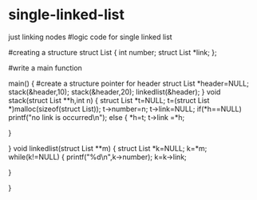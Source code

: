 # single-linked-list
just linking nodes
#logic code for single linked list

#creating a structure 
struct List
{
   int number;
   struct List *link; 
};

#write a main function 

main()
{
   #create a structure pointer for header
   struct List *header=NULL;
   stack(&header,10);
   stack(&header,20);
   linkedlist(&header);
}
void stack(struct List **h,int n)
{
   struct List *t=NULL;
   t=(struct List *)malloc(sizeof(struct List));
   t->number=n;
   t->link=NULL;
   if(*h==NULL)
   printf("no link is occurred\n");
   else
   {
      *h=t;
      t->link =*h;
   
   }

}
void linkedlist(struct List **m)
{
   struct List *k=NULL;
   k=*m;
   while(k!=NULL)
   {
      printf("%d\n",k->number);
      k=k->link;
   
   }

}
